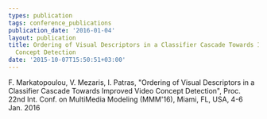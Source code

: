 ```yaml
---
types: publication
tags: conference_publications
publication_date: '2016-01-04'
layout: publication
title: Ordering of Visual Descriptors in a Classifier Cascade Towards Improved Video
  Concept Detection
date: '2015-10-07T15:50:51+03:00'
---
```

<p>F. Markatopoulou, V. Mezaris, I. Patras, "Ordering of Visual Descriptors in a Classifier Cascade Towards Improved Video Concept Detection", Proc. 22nd Int. Conf. on MultiMedia Modeling (MMM'16), Miami, FL, USA, 4-6 Jan. 2016</p>
